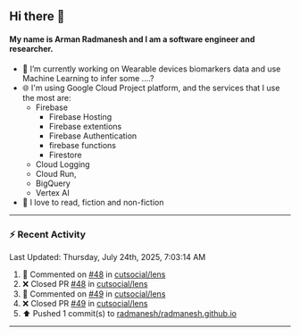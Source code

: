 ## Hi there 👋

#### My name is Arman Radmanesh and I am a software engineer and researcher.

- 🔭 I’m currently working on Wearable devices biomarkers data and use Machine Learning to infer some ....?
- 🌐 I'm using Google Cloud Project platform, and the services that I use the most are:
  - Firebase
     - Firebase Hosting
     - Firebase extentions 
     - Firebase Authentication
     - firebase functions
     - Firestore
  - Cloud Logging
  - Cloud Run,
  - BigQuery
  - Vertex AI
- 📖 I love to read, fiction and non-fiction

---

### :zap: Recent Activity

<!--START_SECTION:activity-->
<!--END_SECTION:activity-->

<!--RECENT_ACTIVITY:last_update-->
Last Updated: Thursday, July 24th, 2025, 7:03:14 AM
<!--RECENT_ACTIVITY:last_update_end-->

<!--RECENT_ACTIVITY:start-->
1. 💬 Commented on [#48](https://github.com/cutsocial/lens/pull/48#issuecomment-3110173817) in [cutsocial/lens](https://github.com/cutsocial/lens)
2. ❌ Closed PR [#48](https://github.com/cutsocial/lens/pull/48) in [cutsocial/lens](https://github.com/cutsocial/lens)
3. 💬 Commented on [#49](https://github.com/cutsocial/lens/pull/49#issuecomment-3110172439) in [cutsocial/lens](https://github.com/cutsocial/lens)
4. ❌ Closed PR [#49](https://github.com/cutsocial/lens/pull/49) in [cutsocial/lens](https://github.com/cutsocial/lens)
5. ⬆️ Pushed 1 commit(s) to [radmanesh/radmanesh.github.io](https://github.com/radmanesh/radmanesh.github.io)
<!--RECENT_ACTIVITY:end-->

---

<!--
**radmanesh/radmanesh** is a ✨ _special_ ✨ repository because its `README.md` (this file) appears on your GitHub profile.

Here are some ideas to get you started:

- 🔭 I’m currently working on ...
- 🌱 I’m currently learning ...
- 👯 I’m looking to collaborate on ...
- 🤔 I’m looking for help with ...
- 💬 Ask me about ...
- 📫 How to reach me: ...
- 😄 Pronouns: ...
- ⚡ Fun fact: ...
-->

